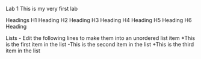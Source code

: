 
Lab 1
This is my very first lab

Headings
H1 Heading
H2 Heading
H3 Heading 
H4 Heading
H5 Heading
H6 Heading

Lists - Edit the following lines to make them into an unordered list item
*This is the first item in the list
-This is the second item in the list
+This is the third item in the list



